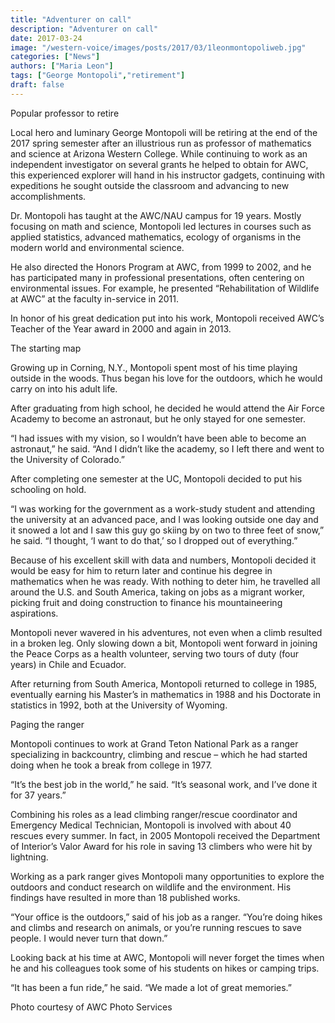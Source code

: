 ```yaml
---
title: "Adventurer on call"
description: "Adventurer on call"
date: 2017-03-24
image: "/western-voice/images/posts/2017/03/1leonmontopoliweb.jpg"
categories: ["News"]
authors: ["Maria Leon"]
tags: ["George Montopoli","retirement"]
draft: false
---
```

Popular professor to retire

Local hero and luminary George Montopoli will be retiring at the end of the 2017 spring semester after an illustrious run as professor of mathematics and science at Arizona Western College. While continuing to work as an independent investigator on several grants he helped to obtain for AWC, this experienced explorer will hand in his instructor gadgets, continuing with expeditions he sought outside the classroom and advancing to new accomplishments.

Dr. Montopoli has taught at the AWC/NAU campus for 19 years. Mostly focusing on math and science, Montopoli led lectures in courses such as applied statistics, advanced mathematics, ecology of organisms in the modern world and environmental science.

He also directed the Honors Program at AWC, from 1999 to 2002, and he has participated many in professional presentations, often centering on environmental issues. For example, he presented “Rehabilitation of Wildlife at AWC” at the faculty in-service in 2011.

In honor of his great dedication put into his work, Montopoli received AWC’s Teacher of the Year award in 2000 and again in 2013.

The starting map

Growing up in Corning, N.Y., Montopoli spent most of his time playing outside in the woods. Thus began his love for the outdoors, which he would carry on into his adult life.

After graduating from high school, he decided he would attend the Air Force Academy to become an astronaut, but he only stayed for one semester.

“I had issues with my vision, so I wouldn’t have been able to become an astronaut,” he said. “And I didn’t like the academy, so I left there and went to the University of Colorado.”

After completing one semester at the UC, Montopoli decided to put his schooling on hold.

“I was working for the government as a work-study student and attending the university at an advanced pace, and I was looking outside one day and it snowed a lot and I saw this guy go skiing by on two to three feet of snow,” he said. “I thought, ‘I want to do that,’ so I dropped out of everything.”

Because of his excellent skill with data and numbers, Montopoli decided it would be easy for him to return later and continue his degree in mathematics when he was ready. With nothing to deter him, he travelled all around the U.S. and South America, taking on jobs as a migrant worker, picking fruit and doing construction to finance his mountaineering aspirations.

Montopoli never wavered in his adventures, not even when a climb resulted in a broken leg. Only slowing down a bit, Montopoli went forward in joining the Peace Corps as a health volunteer, serving two tours of duty (four years) in Chile and Ecuador.

After returning from South America, Montopoli returned to college in 1985, eventually earning his Master’s in mathematics in 1988 and his Doctorate in statistics in 1992, both at the University of Wyoming.

Paging the ranger

Montopoli continues to work at Grand Teton National Park as a ranger specializing in backcountry, climbing and rescue – which he had started doing when he took a break from college in 1977.

“It’s the best job in the world,” he said. “It’s seasonal work, and I’ve done it for 37 years.”

Combining his roles as a lead climbing ranger/rescue coordinator and Emergency Medical Technician, Montopoli is involved with about 40 rescues every summer. In fact, in 2005 Montopoli received the Department of Interior’s Valor Award for his role in saving 13 climbers who were hit by lightning.

Working as a park ranger gives Montopoli many opportunities to explore the outdoors and conduct research on wildlife and the environment. His findings have resulted in more than 18 published works.

“Your office is the outdoors,” said of his job as a ranger. “You’re doing hikes and climbs and research on animals, or you’re running rescues to save people. I would never turn that down.”

Looking back at his time at AWC, Montopoli will never forget the times when he and his colleagues took some of his students on hikes or camping trips.

“It has been a fun ride,” he said. “We made a lot of great memories.”

Photo courtesy of AWC Photo Services